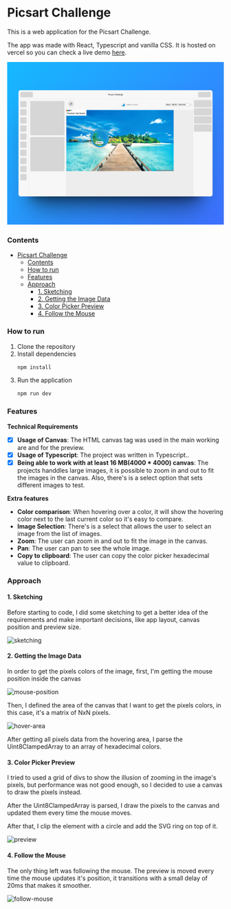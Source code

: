 # Picsart Challenge

This is a web application for the Picsart Challenge.

The app was made with React, Typescript and vanilla CSS. It is hosted on vercel so you can check a live demo [here](https://picsart-challenge.vercel.app/).

![sketching](./public/docs/shot.png)

### Contents
- [Picsart Challenge](#picsart-challenge)
    - [Contents](#contents)
    - [How to run](#how-to-run)
    - [Features](#features)
    - [Approach](#approach)
      - [1. Sketching](#1-sketching)
      - [2. Getting the Image Data](#2-getting-the-image-data)
      - [3. Color Picker Preview](#3-color-picker-preview)
      - [4. Follow the Mouse](#4-follow-the-mouse)

### How to run

1. Clone the repository
2. Install dependencies
   ```sh
   npm install
   ```
3. Run the application
    ```sh
   npm run dev
   ```

### Features
**Technical Requirements**
- [x] **Usage of Canvas**: The HTML canvas tag was used in the main working are and for the preview.
- [x] **Usage of Typescript**: The project was written in Typescript..
- [x] **Being able to work with at least 16 MB(4000 * 4000) canvas**: The projects handdles large images, it is possible to zoom in and out to fit the images in the canvas. Also, there's is a select option that sets different images to test.

**Extra features**
- **Color comparison**: When hovering over a color, it will show the hovering color next to the last current color so it's easy to compare.
- **Image Selection**: There's is a select that allows the user to select an image from the list of images.
- **Zoom**: The user can zoom in and out to fit the image in the canvas.
- **Pan**: The user can pan to see the whole image.
- **Copy to clipboard**: The user can copy the color picker hexadecimal value to clipboard.

### Approach

#### 1. Sketching
Before starting to code, I did some sketching to get a better idea of the requirements and make important decisions, like app layout, canvas position and preview size.

![sketching](./public/docs/sketching.png)

#### 2. Getting the Image Data
In order to get the pixels colors of the image, first, I'm getting the mouse position inside the canvas

![mouse-position](./public/docs/mouse-position.png)

Then, I defined the area of the canvas that I want to get the pixels colors, in this case, it's a matrix of NxN pixels.

![hover-area](./public/docs/hover-area.png)

After getting all pixels data from the hovering area, I parse the Uint8ClampedArray to an array of hexadecimal colors.

#### 3. Color Picker Preview
I tried to used a grid of divs to show the illusion of zooming in the image's pixels, but performance was not good enough, so I decided to use a canvas to draw the pixels instead.

After the Uint8ClampedArray is parsed, I draw the pixels to the canvas and updated them every time the mouse moves.

After that, I clip the element with a circle and add the SVG ring on top of it.

![preview](./public/docs/preview.png) 

#### 4. Follow the Mouse
The only thing left was following the mouse. The preview is moved every time the mouse updates it's position, it transitions with a small delay of 20ms that makes it smoother.

![follow-mouse](./public/docs/follow-mouse.png) 
